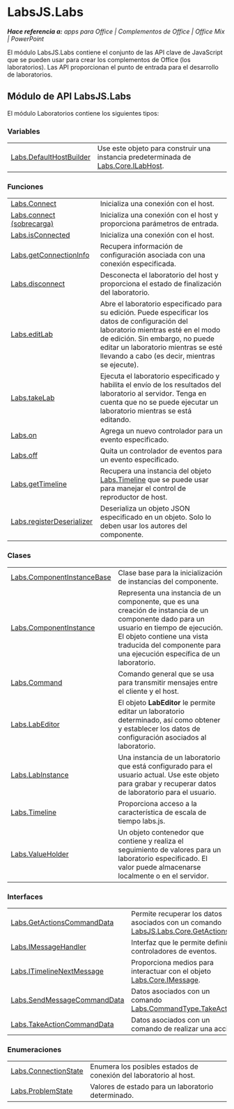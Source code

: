
# <a name="labsjs.labs"></a>LabsJS.Labs

 _**Hace referencia a:** apps para Office | Complementos de Office | Office Mix | PowerPoint_

El módulo LabsJS.Labs contiene el conjunto de las API clave de JavaScript que se pueden usar para crear los complementos de Office (los laboratorios). Las API proporcionan el punto de entrada para el desarrollo de laboratorios.

## <a name="labsjs.labs-api-module"></a>Módulo de API LabsJS.Labs

El módulo Laboratorios contiene los siguientes tipos:


### <a name="variables"></a>Variables


|||
|:-----|:-----|
|[Labs.DefaultHostBuilder](../../reference/office-mix/labs.defaulthostbuilder.md)|Use este objeto para construir una instancia predeterminada de [Labs.Core.ILabHost](../../reference/office-mix/labs.core.ilabhost.md).|

### <a name="functions"></a>Funciones


|||
|:-----|:-----|
|[Labs.Connect](../../reference/office-mix/labs.connect.md)|Inicializa una conexión con el host.|
|[Labs.connect (sobrecarga)](../../reference/office-mix/labs.connect-overload.md)|Inicializa una conexión con el host y proporciona parámetros de entrada.|
|[Labs.isConnected](../../reference/office-mix/labs.isconnected.md)|Inicializa una conexión con el host.|
|[Labs.getConnectionInfo](../../reference/office-mix/labs.getconnectioninfo.md)|Recupera información de configuración asociada con una conexión especificada.|
|[Labs.disconnect](../../reference/office-mix/labs.disconnect.md)|Desconecta el laboratorio del host y proporciona el estado de finalización del laboratorio.|
|[Labs.editLab](../../reference/office-mix/labs.editlab.md)|Abre el laboratorio especificado para su edición. Puede especificar los datos de configuración del laboratorio mientras esté en el modo de edición. Sin embargo, no puede editar un laboratorio mientras se esté llevando a cabo (es decir, mientras se ejecute).|
|[Labs.takeLab](../../reference/office-mix/labs.takelab.md)|Ejecuta el laboratorio especificado y habilita el envío de los resultados del laboratorio al servidor. Tenga en cuenta que no se puede ejecutar un laboratorio mientras se está editando.|
|[Labs.on](../../reference/office-mix/labs.on.md)|Agrega un nuevo controlador para un evento especificado.|
|[Labs.off](../../reference/office-mix/labs.off.md)|Quita un controlador de eventos para un evento especificado.|
|[Labs.getTimeline](../../reference/office-mix/labs.gettimeline.md)|Recupera una instancia del objeto [Labs.Timeline](../../reference/office-mix/labs.timeline.md) que se puede usar para manejar el control de reproductor de host.|
|[Labs.registerDeserializer](../../reference/office-mix/labs.registerdeserializer.md)|Deserializa un objeto JSON especificado en un objeto. Solo lo deben usar los autores del componente.|

### <a name="classes"></a>Clases


|||
|:-----|:-----|
|[Labs.ComponentInstanceBase](../../reference/office-mix/labs.componentinstancebase.md)|Clase base para la inicialización de instancias del componente.|
|[Labs.ComponentInstance](../../reference/office-mix/labs.componentinstance.md)|Representa una instancia de un componente, que es una creación de instancia de un componente dado para un usuario en tiempo de ejecución. El objeto contiene una vista traducida del componente para una ejecución específica de un laboratorio.|
|[Labs.Command](../../reference/office-mix/labs.command.md)|Comando general que se usa para transmitir mensajes entre el cliente y el host.|
|[Labs.LabEditor](../../reference/office-mix/labs.labeditor.md)|El objeto **LabEditor** le permite editar un laboratorio determinado, así como obtener y establecer los datos de configuración asociados al laboratorio.|
|[Labs.LabInstance](../../reference/office-mix/labs.labinstance.md)|Una instancia de un laboratorio que está configurado para el usuario actual. Use este objeto para grabar y recuperar datos de laboratorio para el usuario.|
|[Labs.Timeline](../../reference/office-mix/labs.timeline.md)|Proporciona acceso a la característica de escala de tiempo labs.js.|
|[Labs.ValueHolder](../../reference/office-mix/labs.valueholder.md)|Un objeto contenedor que contiene y realiza el seguimiento de valores para un laboratorio especificado. El valor puede almacenarse localmente o en el servidor.|

### <a name="interfaces"></a>Interfaces


|||
|:-----|:-----|
|[Labs.GetActionsCommandData](../../reference/office-mix/labs.getactionscommanddata.md)|Permite recuperar los datos asociados con un comando [LabsJS.Labs.Core.GetActions](../../reference/office-mix/labsjs.labs.core.getactions.md).|
|[Labs.IMessageHandler](../../reference/office-mix/labs.imessagehandler.md)|Interfaz que le permite definir controladores de eventos.|
|[Labs.ITimelineNextMessage](../../reference/office-mix/labs.itimelinenextmessage.md)|Proporciona medios para interactuar con el objeto [Labs.Core.IMessage](https://msdn.microsoft.com/library/office/mt599680.aspx).|
|[Labs.SendMessageCommandData](../../reference/office-mix/labs.sendmessagecommanddata.md)|Datos asociados con un comando [Labs.CommandType.TakeAction](https://msdn.microsoft.com/library/office/mt599680.aspx).|
|[Labs.TakeActionCommandData](../../reference/office-mix/labs.takeactioncommanddata.md)|Datos asociados con un comando de realizar una acción.|

### <a name="enumerations"></a>Enumeraciones


|||
|:-----|:-----|
|[Labs.ConnectionState](../../reference/office-mix/labs.connectionstate.md)|Enumera los posibles estados de conexión del laboratorio al host.|
|[Labs.ProblemState](../../reference/office-mix/labs.problemstate.md)|Valores de estado para un laboratorio determinado.|
